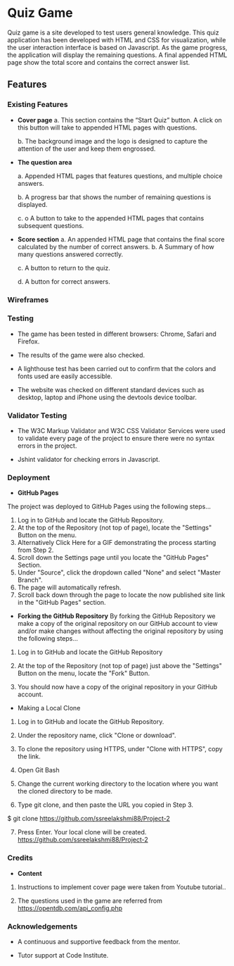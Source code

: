 # Quiz Game

Quiz game is a site developed to test users general knowledge. This quiz application has been developed with HTML and CSS for visualization, while the user interaction interface is based on Javascript. As the game progress, the application will display the remaining questions. A final appended HTML page show the total score and contains the correct answer list. 

## Features

### Existing Features

- **Cover page**
   a. This section contains the “Start Quiz” button. A click on this button will take to appended HTML pages with questions.
   
   b. The background image and the logo is designed to capture the attention of the user and keep them engrossed.
   
- **The question area**

   a. Appended HTML pages that features questions, and multiple choice answers.
   
   b. A progress bar that shows the number of remaining questions is displayed.
   
   c. o	A button to take to the appended HTML pages that contains subsequent questions.
   
- **Score section**
    a. An appended HTML page that contains the final score calculated by the number of correct answers.
   b. A Summary of how many questions answered correctly.
   
   c. A button to return to the quiz.
   
   d. A button for correct answers.
   
###    Wireframes


   
###    Testing
- The game has been tested in different browsers: Chrome, Safari and Firefox.

- The results of the game were also checked.

- A lighthouse test has been carried out to confirm that the colors and fonts used are easily accessible.

- The website was checked on different standard devices such as desktop, laptop and iPhone using the devtools device toolbar.

###  Validator Testing   

- The W3C Markup Validator and W3C CSS Validator Services were used to validate every page of the project to ensure there were no syntax errors in the project.

- Jshint validator for checking errors in Javascript.

### Deployment

- **GitHub Pages**

The project was deployed to GitHub Pages using the following steps...

1. Log in to GitHub and locate the GitHub Repository.
2. At the top of the Repository (not top of page), locate the "Settings" Button on the menu.
3. Alternatively Click Here for a GIF demonstrating the process starting from Step 2.
4. Scroll down the Settings page until you locate the "GitHub Pages" Section.
5. Under "Source", click the dropdown called "None" and select "Master Branch".
6. The page will automatically refresh.
7. Scroll back down through the page to locate the now published site link in the "GitHub Pages" section.

- **Forking the GitHub Repository**
By forking the GitHub Repository we make a copy of the original repository on our GitHub account to view and/or make changes without affecting the original repository by using the following steps...

1. Log in to GitHub and locate the GitHub Repository

2. At the top of the Repository (not top of page) just above the "Settings" Button on the menu, locate the "Fork" Button.

3. You should now have a copy of the original repository in your GitHub account.

- Making a Local Clone

1. Log in to GitHub and locate the GitHub Repository.

2. Under the repository name, click "Clone or download".

3. To clone the repository using HTTPS, under "Clone with HTTPS", copy the link.

4. Open Git Bash

5. Change the current working directory to the location where you want the cloned directory to be made.

6. Type git clone, and then paste the URL you copied in Step 3.

$ git clone https://github.com/ssreelakshmi88/Project-2

7. Press Enter.  Your local clone will be created.
https://github.com/ssreelakshmi88/Project-2

### Credits

- **Content**
1. Instructions to implement cover page were taken from Youtube tutorial..

2. The questions used in the game are referred from https://opentdb.com/api_config.php

### Acknowledgements

- A continuous and supportive feedback from the mentor.

- Tutor support at Code Institute.








  
  
